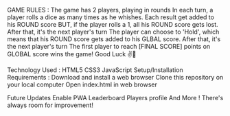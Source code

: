 GAME RULES :
The game has 2 players, playing in rounds
In each turn, a player rolls a dice as many times as he whishes. Each result get added to his ROUND score
BUT, if the player rolls a 1, all his ROUND score gets lost. After that, it's the next player's turn
The player can choose to 'Hold', which means that his ROUND score gets added to his GLBAL score. After that, it's the next player's turn
The first player to reach [FINAL SCORE] points on GLOBAL score wins the game!
Good Luck ✌🙂

Technology Used :
HTML5
CSS3
JavaScript
Setup/Installation Requirements :
Download and install a web browser
Clone this repository on your local computer
Open index.html in web browser

Future Updates
Enable PWA
Leaderboard
Players profile
And More ! There's always room for improvement!